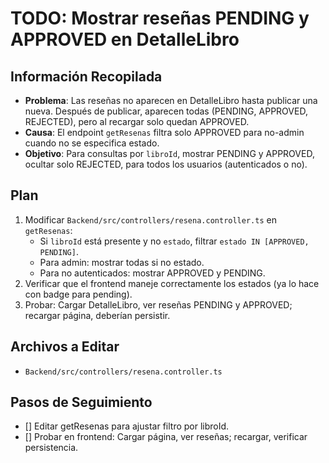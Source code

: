 # TODO: Mostrar reseñas PENDING y APPROVED en DetalleLibro

## Información Recopilada
- **Problema**: Las reseñas no aparecen en DetalleLibro hasta publicar una nueva. Después de publicar, aparecen todas (PENDING, APPROVED, REJECTED), pero al recargar solo quedan APPROVED.
- **Causa**: El endpoint `getResenas` filtra solo APPROVED para no-admin cuando no se especifica estado.
- **Objetivo**: Para consultas por `libroId`, mostrar PENDING y APPROVED, ocultar solo REJECTED, para todos los usuarios (autenticados o no).

## Plan
1. Modificar `Backend/src/controllers/resena.controller.ts` en `getResenas`:
   - Si `libroId` está presente y no `estado`, filtrar `estado IN [APPROVED, PENDING]`.
   - Para admin: mostrar todas si no estado.
   - Para no autenticados: mostrar APPROVED y PENDING.
2. Verificar que el frontend maneje correctamente los estados (ya lo hace con badge para pending).
3. Probar: Cargar DetalleLibro, ver reseñas PENDING y APPROVED; recargar página, deberían persistir.

## Archivos a Editar
- `Backend/src/controllers/resena.controller.ts`

## Pasos de Seguimiento
- [] Editar getResenas para ajustar filtro por libroId.
- [] Probar en frontend: Cargar página, ver reseñas; recargar, verificar persistencia.
